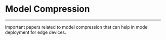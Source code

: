# Model Compression
---
Important papers related to model compression that can help in model deployment for edge devices.

